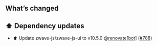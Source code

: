 ## What’s changed

## ⬆️ Dependency updates

- ⬆️ Update zwave-js/zwave-js-ui to v10.5.0 @[renovate[bot]](https://github.com/apps/renovate) ([#788](https://github.com/hassio-addons/addon-zwave-js-ui/pull/788))
